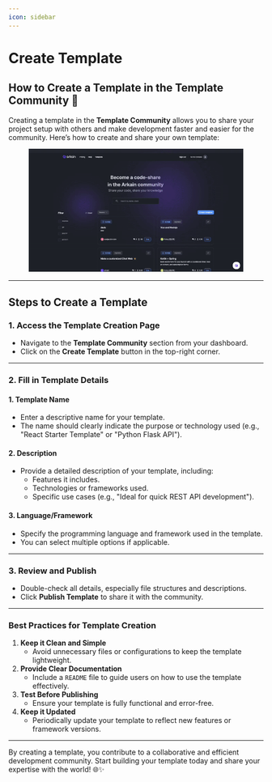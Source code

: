 ```yaml
---
icon: sidebar
---
```


# Create Template

## How to Create a Template in the Template Community 🌟

Creating a template in the **Template Community** allows you to share your project setup with others and make development faster and easier for the community. Here’s how to create and share your own template:

<figure><img src="../../.gitbook/assets/ezgif.com-video-to-gif-converter.gif" alt=""><figcaption></figcaption></figure>

***

## **Steps to Create a Template**

### **1. Access the Template Creation Page**

* Navigate to the **Template Community** section from your dashboard.
* Click on the **Create Template** button in the top-right corner.

***

### **2. Fill in Template Details**

#### **1. Template Name**

* Enter a descriptive name for your template.
* The name should clearly indicate the purpose or technology used (e.g., "React Starter Template" or "Python Flask API").

#### **2. Description**

* Provide a detailed description of your template, including:
  * Features it includes.
  * Technologies or frameworks used.
  * Specific use cases (e.g., "Ideal for quick REST API development").

#### **3. Language/Framework**

* Specify the programming language and framework used in the template.
* You can select multiple options if applicable.

***

### **3. Review and Publish**

* Double-check all details, especially file structures and descriptions.
* Click **Publish Template** to share it with the community.

***

### **Best Practices for Template Creation**

1. **Keep it Clean and Simple**
   * Avoid unnecessary files or configurations to keep the template lightweight.
2. **Provide Clear Documentation**
   * Include a `README` file to guide users on how to use the template effectively.
3. **Test Before Publishing**
   * Ensure your template is fully functional and error-free.
4. **Keep it Updated**
   * Periodically update your template to reflect new features or framework versions.

***

By creating a template, you contribute to a collaborative and efficient development community. Start building your template today and share your expertise with the world! 🌐✨
